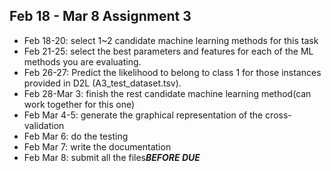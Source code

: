 
Feb 18 - Mar 8  Assignment 3
---

- Feb 18-20: select 1~2 candidate machine learning methods for this task
- Feb 21-25: select the best parameters and features for each of the ML methods you are evaluating.
- Feb 26-27: Predict the likelihood to belong to class 1 for those instances provided in D2L (A3_test_dataset.tsv).
- Feb 28-Mar 3: finish the rest candidate machine learning method(can work together for this one)
- Feb Mar 4-5: generate the graphical representation of the cross-validation
- Feb Mar 6: do the testing
- Feb Mar 7: write the documentation
- Feb Mar 8: submit all the files***BEFORE DUE***
